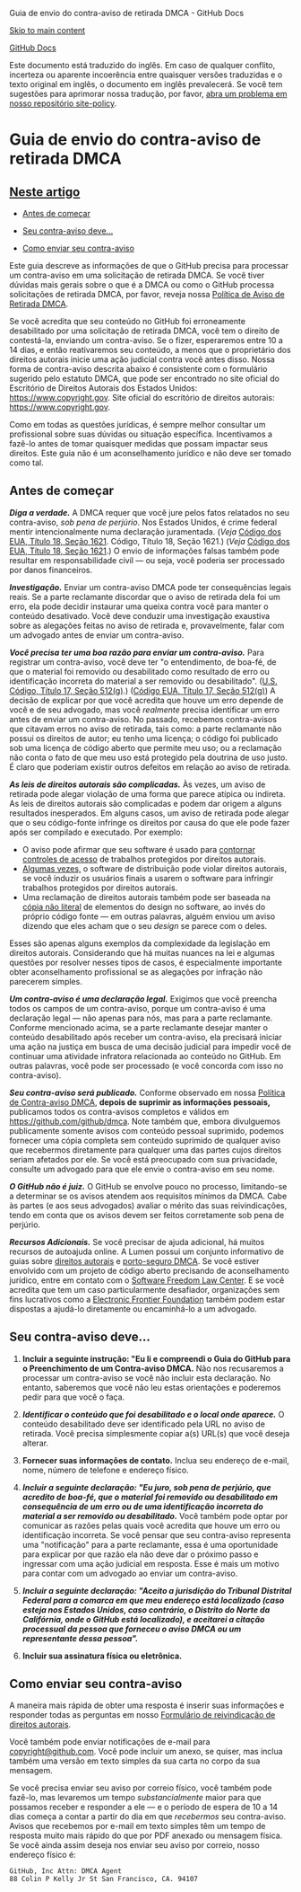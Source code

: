 Guia de envio do contra-aviso de retirada DMCA - GitHub Docs

[Skip to main content](#main-content)

[](/pt)[GitHub Docs](/pt)

Este documento está traduzido do inglês. Em caso de qualquer conflito, incerteza ou aparente incoerência entre quaisquer versões traduzidas e o texto original em inglês, o documento em inglês prevalecerá. Se você tem sugestões para aprimorar nossa tradução, por favor, [abra um problema em nosso repositório site-policy](https://github.com/github/site-policy/issues).

Guia de envio do contra-aviso de retirada DMCA
==========

[Neste artigo](/github/site-policy/guide-to-submitting-a-dmca-counter-notice#in-this-article)
----------

* [Antes de começar](#before-you-start)

* [Seu contra-aviso deve...](#your-counter-notice-must)

* [Como enviar seu contra-aviso](#how-to-submit-your-counter-notice)

Este guia descreve as informações de que o GitHub precisa para processar um contra-aviso em uma solicitação de retirada DMCA. Se você tiver dúvidas mais gerais sobre o que é a DMCA ou como o GitHub processa solicitações de retirada DMCA, por favor, reveja nossa [Política de Aviso de Retirada DMCA](/pt/articles/dmca-takedown-policy).

Se você acredita que seu conteúdo no GitHub foi erroneamente desabilitado por uma solicitação de retirada DMCA, você tem o direito de contestá-la, enviando um contra-aviso. Se o fizer, esperaremos entre 10 a 14 dias, e então reativaremos seu conteúdo, a menos que o proprietário dos direitos autorais inicie uma ação judicial contra você antes disso. Nossa forma de contra-aviso descrita abaixo é consistente com o formulário sugerido pelo estatuto DMCA, que pode ser encontrado no site oficial do Escritório de Direitos Autorais dos Estados Unidos: <https://www.copyright.gov>. Site oficial do escritório de direitos autorais: <https://www.copyright.gov>.

Como em todas as questões jurídicas, é sempre melhor consultar um profissional sobre suas dúvidas ou situação específica. Incentivamos a fazê-lo antes de tomar quaisquer medidas que possam impactar seus direitos. Este guia não é um aconselhamento jurídico e não deve ser tomado como tal.

[](#before-you-start)Antes de começar
----------

***Diga a verdade.*** A DMCA requer que você jure pelos fatos relatados no seu contra-aviso, *sob pena de perjúrio*. Nos Estados Unidos, é crime federal mentir intencionalmente numa declaração juramentada. (*Veja* [Código dos EUA, Título 18, Seção 1621](https://www.gpo.gov/fdsys/pkg/USCODE-2011-title18/html/USCODE-2011-title18-partI-chap79-sec1621.htm). Código, Título 18, Seção 1621.) (*Veja* [Código dos EUA, Título 18, Seção 1621](https://www.gpo.gov/fdsys/pkg/USCODE-2011-title18/html/USCODE-2011-title18-partI-chap79-sec1621.htm).) O envio de informações falsas também pode resultar em responsabilidade civil — ou seja, você poderia ser processado por danos financeiros.

***Investigação.*** Enviar um contra-aviso DMCA pode ter consequências legais reais. Se a parte reclamante discordar que o aviso de retirada dela foi um erro, ela pode decidir instaurar uma queixa contra você para manter o conteúdo desativado. Você deve conduzir uma investigação exaustiva sobre as alegações feitas no aviso de retirada e, provavelmente, falar com um advogado antes de enviar um contra-aviso.

***Você precisa ter uma boa razão para enviar um contra-aviso.*** Para registrar um contra-aviso, você deve ter "o entendimento, de boa-fé, de que o material foi removido ou desabilitado como resultado de erro ou identificação incorreta do material a ser removido ou desabilitado". ([U.S. Código, Título 17, Seção 512(g)](https://www.copyright.gov/title17/92chap5.html#512).) ([Código EUA, Título 17, Seção 512(g)](http://www.copyright.gov/title17/92chap5.html#512)) A decisão de explicar por que você acredita que houve um erro depende de você e de seu advogado, mas você *realmente* precisa identificar um erro antes de enviar um contra-aviso. No passado, recebemos contra-avisos que citavam erros no aviso de retirada, tais como: a parte reclamante não possui os direitos de autor; eu tenho uma licença; o código foi publicado sob uma licença de código aberto que permite meu uso; ou a reclamação não conta o fato de que meu uso está protegido pela doutrina de uso justo. É claro que poderiam existir outros defeitos em relação ao aviso de retirada.

***As leis de direitos autorais são complicadas.*** Às vezes, um aviso de retirada pode alegar violação de uma forma que parece atípica ou indireta. As leis de direitos autorais são complicadas e podem dar origem a alguns resultados inesperados. Em alguns casos, um aviso de retirada pode alegar que o seu código-fonte infringe os direitos por causa do que ele pode fazer após ser compilado e executado. Por exemplo:

* O aviso pode afirmar que seu software é usado para [contornar controles de acesso](https://www.copyright.gov/title17/92chap12.html) de trabalhos protegidos por direitos autorais.
* [Algumas vezes,](https://www.copyright.gov/docs/mgm/) o software de distribuição pode violar direitos autorais, se você induzir os usuários finais a usarem o software para infringir trabalhos protegidos por direitos autorais.
* Uma reclamação de direitos autorais também pode ser baseada na [cópia não literal](https://en.wikipedia.org/wiki/Substantial_similarity) de elementos do design no software, ao invés do próprio código fonte — em outras palavras, alguém enviou um aviso dizendo que eles acham que o seu *design* se parece com o deles.

Esses são apenas alguns exemplos da complexidade da legislação em direitos autorais. Considerando que há muitas nuances na lei e algumas questões por resolver nesses tipos de casos, é especialmente importante obter aconselhamento profissional se as alegações por infração não parecerem simples.

***Um contra-aviso é uma declaração legal.*** Exigimos que você preencha todos os campos de um contra-aviso, porque um contra-aviso é uma declaração legal — não apenas para nós, mas para a parte reclamante. Conforme mencionado acima, se a parte reclamante desejar manter o conteúdo desabilitado após receber um contra-aviso, ela precisará iniciar uma ação na justiça em busca de uma decisão judicial para impedir você de continuar uma atividade infratora relacionada ao conteúdo no GitHub. Em outras palavras, você pode ser processado (e você concorda com isso no contra-aviso).

***Seu contra-aviso será publicado.*** Conforme observado em nossa [Política de Contra-aviso DMCA](/pt/articles/dmca-takedown-policy#d-transparency), **depois de suprimir as informações pessoais,** publicamos todos os contra-avisos completos e válidos em <https://github.com/github/dmca>. Note também que, embora divulguemos publicamente somente avisos com conteúdo pessoal suprimido, podemos fornecer uma cópia completa sem conteúdo suprimido de qualquer aviso que recebermos diretamente para qualquer uma das partes cujos direitos seriam afetados por ele. Se você está preocupado com sua privacidade, consulte um advogado para que ele envie o contra-aviso em seu nome.

***O GitHub não é juiz.*** O GitHub se envolve pouco no processo, limitando-se a determinar se os avisos atendem aos requisitos mínimos da DMCA. Cabe às partes (e aos seus advogados) avaliar o mérito das suas reivindicações, tendo em conta que os avisos devem ser feitos corretamente sob pena de perjúrio.

***Recursos Adicionais.*** Se você precisar de ajuda adicional, há muitos recursos de autoajuda online. A Lumen possui um conjunto informativo de guias sobre [direitos autorais](https://www.lumendatabase.org/topics/5) e [porto-seguro DMCA](https://www.lumendatabase.org/topics/14). Se você estiver envolvido com um projeto de código aberto precisando de aconselhamento jurídico, entre em contato com o [Software Freedom Law Center](https://www.softwarefreedom.org/about/contact/). E se você acredita que tem um caso particularmente desafiador, organizações sem fins lucrativos como a [Electronic Frontier Foundation](https://www.eff.org/pages/legal-assistance) também podem estar dispostas a ajudá-lo diretamente ou encaminhá-lo a um advogado.

[](#your-counter-notice-must)Seu contra-aviso deve...
----------

1. **Incluir a seguinte instrução: "Eu li e compreendi o Guia do GitHub para o Preenchimento de um Contra-aviso DMCA.** Não nos recusaremos a processar um contra-aviso se você não incluir esta declaração. No entanto, saberemos que você não leu estas orientações e poderemos pedir para que você o faça.

2. ***Identificar o conteúdo que foi desabilitado e o local onde aparece.*** O conteúdo desabilitado deve ser identificado pela URL no aviso de retirada. Você precisa simplesmente copiar a(s) URL(s) que você deseja alterar.

3. **Fornecer suas informações de contato.** Inclua seu endereço de e-mail, nome, número de telefone e endereço físico.

4. ***Incluir a seguinte declaração: "Eu juro, sob pena de perjúrio, que acredito de boa-fé, que o material foi removido ou desabilitado em consequência de um erro ou de uma identificação incorreta do material a ser removido ou desabilitado.*** Você também pode optar por comunicar as razões pelas quais você acredita que houve um erro ou identificação incorreta. Se você pensar que seu contra-aviso representa uma "notificação" para a parte reclamante, essa é uma oportunidade para explicar por que razão ela não deve dar o próximo passo e ingressar com uma ação judicial em resposta. Esse é mais um motivo para contar com um advogado ao enviar um contra-aviso.

5. ***Incluir a seguinte declaração: "Aceito a jurisdição do Tribunal Distrital Federal para a comarca em que meu endereço está localizado (caso esteja nos Estados Unidos, caso contrário, o Distrito do Norte da Califórnia, onde o GitHub está localizado), e aceitarei a citação processual da pessoa que forneceu o aviso DMCA ou um representante dessa pessoa".***

6. **Incluir sua assinatura física ou eletrônica.**

[](#how-to-submit-your-counter-notice)Como enviar seu contra-aviso
----------

A maneira mais rápida de obter uma resposta é inserir suas informações e responder todas as perguntas em nosso [Formulário de reivindicação de direitos autorais](https://github.com/contact/dmca).

Você também pode enviar notificações de e-mail para [copyright@github.com](mailto:copyright@github.com). Você pode incluir um anexo, se quiser, mas inclua também uma versão em texto simples da sua carta no corpo da sua mensagem.

Se você precisa enviar seu aviso por correio físico, você também pode fazê-lo, mas levaremos um tempo *substancialmente* maior para que possamos receber e responder a ele — e o período de espera de 10 a 14 dias começa a contar a partir do dia em que *recebermos* seu contra-aviso. Avisos que recebemos por e-mail em texto simples têm um tempo de resposta muito mais rápido do que por PDF anexado ou mensagem física. Se você ainda assim deseja nos enviar seu aviso por correio, nosso endereço físico é:

```
GitHub, Inc Attn: DMCA Agent
88 Colin P Kelly Jr St San Francisco, CA. 94107

```
